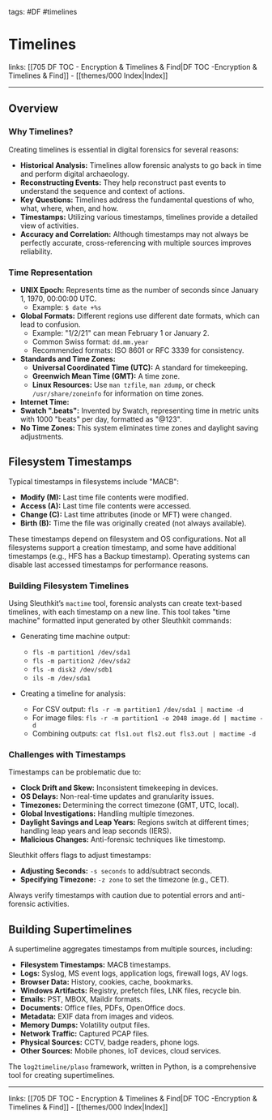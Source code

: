 tags: #DF #timelines
 
# Timelines

links: [[705 DF TOC - Encryption & Timelines & Find|DF TOC -Encryption & Timelines & Find]] - [[themes/000 Index|Index]]

---

## Overview

### Why Timelines?

Creating timelines is essential in digital forensics for several reasons:

- **Historical Analysis:** Timelines allow forensic analysts to go back in time and perform digital archaeology.
- **Reconstructing Events:** They help reconstruct past events to understand the sequence and context of actions.
- **Key Questions:** Timelines address the fundamental questions of who, what, where, when, and how.
- **Timestamps:** Utilizing various timestamps, timelines provide a detailed view of activities.
- **Accuracy and Correlation:** Although timestamps may not always be perfectly accurate, cross-referencing with multiple sources improves reliability.

### Time Representation

- **UNIX Epoch:** Represents time as the number of seconds since January 1, 1970, 00:00:00 UTC.
	- Example: `$ date +%s`
- **Global Formats:** Different regions use different date formats, which can lead to confusion.
	- Example: "1/2/21" can mean February 1 or January 2.
	- Common Swiss format: `dd.mm.year`
	- Recommended formats: ISO 8601 or RFC 3339 for consistency.
- **Standards and Time Zones:**
	- **Universal Coordinated Time (UTC):** A standard for timekeeping.
	- **Greenwich Mean Time (GMT):** A time zone.
	- **Linux Resources:** Use `man tzfile`, `man zdump`, or check `/usr/share/zoneinfo` for information on time zones.
- **Internet Time:**
- **Swatch ".beats":** Invented by Swatch, representing time in metric units with 1000 "beats" per day, formatted as "@123".
- **No Time Zones:** This system eliminates time zones and daylight saving adjustments.

## Filesystem Timestamps

Typical timestamps in filesystems include "MACB":

- **Modify (M):** Last time file contents were modified.
- **Access (A):** Last time file contents were accessed.
- **Change (C):** Last time attributes (inode or MFT) were changed.
- **Birth (B):** Time the file was originally created (not always available).

These timestamps depend on filesystem and OS configurations. Not all filesystems support a creation timestamp, and some have additional timestamps (e.g., HFS has a Backup timestamp). Operating systems can disable last accessed timestamps for performance reasons.

### Building Filesystem Timelines

Using Sleuthkit’s `mactime` tool, forensic analysts can create text-based timelines, with each timestamp on a new line. This tool takes "time machine" formatted input generated by other Sleuthkit commands:

- Generating time machine output:
	- `fls -m partition1 /dev/sda1`
	- `fls -m partition2 /dev/sda2`
	- `fls -m disk2 /dev/sdb1`
	- `ils -m /dev/sda1`
  
- Creating a timeline for analysis:
	- For CSV output: `fls -r -m partition1 /dev/sda1 | mactime -d`
	- For image files: `fls -r -m partition1 -o 2048 image.dd | mactime -d`
	- Combining outputs: `cat fls1.out fls2.out fls3.out | mactime -d`

### Challenges with Timestamps

Timestamps can be problematic due to:

- **Clock Drift and Skew:** Inconsistent timekeeping in devices.
- **OS Delays:** Non-real-time updates and granularity issues.
- **Timezones:** Determining the correct timezone (GMT, UTC, local).
- **Global Investigations:** Handling multiple timezones.
- **Daylight Savings and Leap Years:** Regions switch at different times; handling leap years and leap seconds (IERS).
- **Malicious Changes:** Anti-forensic techniques like timestomp.

Sleuthkit offers flags to adjust timestamps:
- **Adjusting Seconds:** `-s seconds` to add/subtract seconds.
- **Specifying Timezone:** `-z zone` to set the timezone (e.g., CET).

Always verify timestamps with caution due to potential errors and anti-forensic activities.

## Building Supertimelines

A supertimeline aggregates timestamps from multiple sources, including:

- **Filesystem Timestamps:** MACB timestamps.
- **Logs:** Syslog, MS event logs, application logs, firewall logs, AV logs.
- **Browser Data:** History, cookies, cache, bookmarks.
- **Windows Artifacts:** Registry, prefetch files, LNK files, recycle bin.
- **Emails:** PST, MBOX, Maildir formats.
- **Documents:** Office files, PDFs, OpenOffice docs.
- **Metadata:** EXIF data from images and videos.
- **Memory Dumps:** Volatility output files.
- **Network Traffic:** Captured PCAP files.
- **Physical Sources:** CCTV, badge readers, phone logs.
- **Other Sources:** Mobile phones, IoT devices, cloud services.

The `log2timeline/plaso` framework, written in Python, is a comprehensive tool for creating supertimelines.

---

links: [[705 DF TOC - Encryption & Timelines & Find|DF TOC -Encryption & Timelines & Find]] - [[themes/000 Index|Index]]
